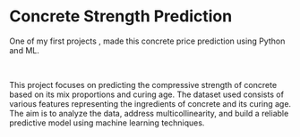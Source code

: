 <!DOCTYPE html>
<html>
<head>
    <h1>Concrete Strength Prediction</h1>
</head>
<body>
    <p>One of my first projects , made this concrete price prediction using Python and ML.</p><br><P>This project focuses on predicting the compressive strength of concrete based on its mix proportions and curing age. The dataset used consists of various features representing the ingredients of concrete and its curing age. The aim is to analyze the data, address multicollinearity, and build a reliable predictive model using machine learning techniques.
</p>
   
</body>
</html>


